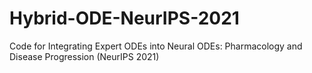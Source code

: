 # Hybrid-ODE-NeurIPS-2021
Code for Integrating Expert ODEs into Neural ODEs: Pharmacology and Disease Progression (NeurIPS 2021)
